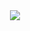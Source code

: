 <div align="center">
  <img src="https://github-readme-stats.vercel.app/api?username=YOUR_USERNAME&show_icons=true&theme=tokyonight" />
</div>
